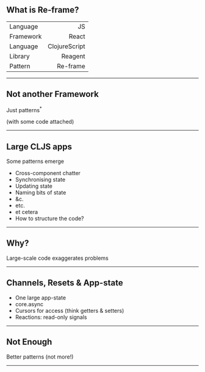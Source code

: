 ## What is Re-frame?

|||
|:---|---:|
|Language|JS|
|<!-- .element class="fragment" -->Framework|React|
|<!-- .element class="fragment" -->Language|ClojureScript|
|<!-- .element class="fragment" -->Library|Reagent|
|<!-- .element class="fragment" -->Pattern|Re-frame|

---

## Not another Framework

Just patterns<sup>*</sup>

<!-- .element class="fragment" --> (with some code attached)

---

## Large CLJS apps

Some patterns emerge
* Cross-component chatter
* Synchronising state
* Updating state
* Naming bits of state
* <!-- .element class="fragment" -->&c.
* <!-- .element class="fragment" -->etc.
* <!-- .element class="fragment" -->et cetera
* <!-- .element class="fragment" -->How to structure the code?

---

## Why?
Large-scale code exaggerates problems

---

## Channels, Resets & App-state

* One large app-state
* core.async
* Cursors for access (think getters & setters)
* Reactions: read-only signals

---

## Not Enough

Better patterns (not more!)

---
